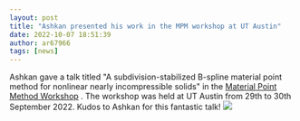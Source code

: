 ```yaml
---
layout: post
title: "Ashkan presented his work in the MPM workshop at UT Austin"
date: 2022-10-07 18:51:39
author: ar67966
tags: [news]
---
```


Ashkan gave a talk titled "A subdivision-stabilized B-spline material point
method for nonlinear nearly incompressible solids" in the [Material Point
Method Workshop](https://www.mpmworkshop.com/) . The workshop was held at UT
Austin from 29th to 30th September 2022. Kudos to Ashkan for this fantastic
talk!
![](https://sites.utexas.edu/berkin/files/2022/10/IMG-20221007-WA0010-300x225.jpg)
